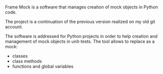 Frame Mock is a software that manages creation of mock objects in Python code.

The project is a continuation of the previous version realized on my old git account.

The software is addressed for Python projects in order to help creation and management of mock objects in unit-tests.
The tool allows to replace as a mock:
- classes
- class methods
- functions and global variables 
